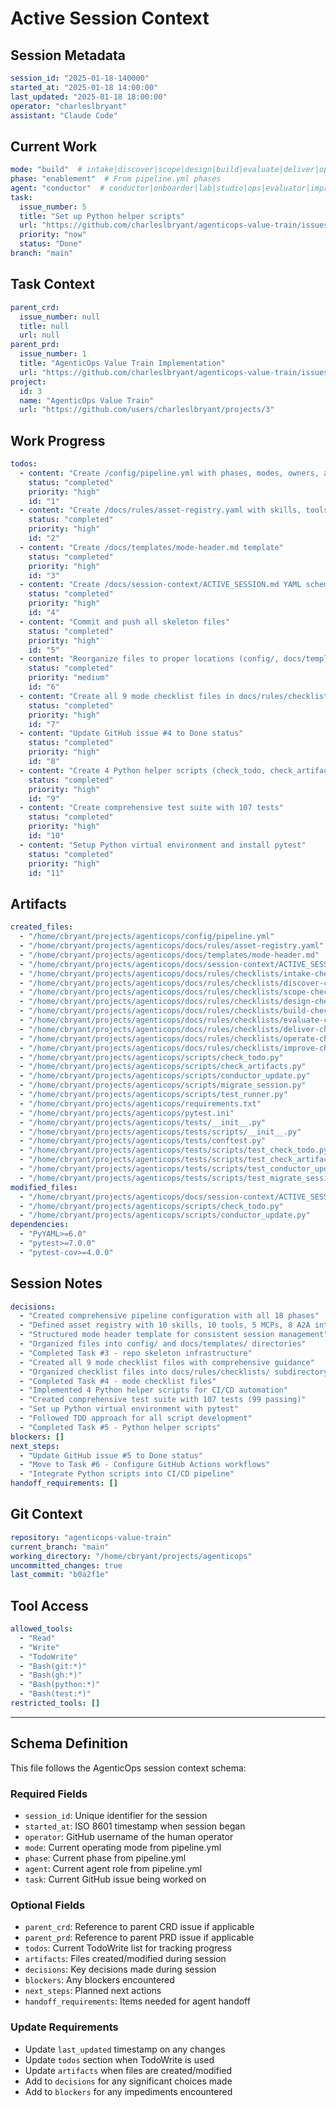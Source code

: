 # Active Session Context

## Session Metadata
```yaml
session_id: "2025-01-18-140000"
started_at: "2025-01-18 14:00:00"
last_updated: "2025-01-18 18:00:00"
operator: "charleslbryant"
assistant: "Claude Code"
```

## Current Work
```yaml
mode: "build"  # intake|discover|scope|design|build|evaluate|deliver|operate|improve
phase: "enablement"  # From pipeline.yml phases
agent: "conductor"  # conductor|onboarder|lab|studio|ops|evaluator|improver
task:
  issue_number: 5
  title: "Set up Python helper scripts"
  url: "https://github.com/charleslbryant/agenticops-value-train/issues/5"
  priority: "now"
  status: "Done"
branch: "main"
```

## Task Context
```yaml
parent_crd:
  issue_number: null
  title: null
  url: null
parent_prd:
  issue_number: 1
  title: "AgenticOps Value Train Implementation"
  url: "https://github.com/charleslbryant/agenticops-value-train/issues/1"
project:
  id: 3
  name: "AgenticOps Value Train"
  url: "https://github.com/users/charleslbryant/projects/3"
```

## Work Progress
```yaml
todos:
  - content: "Create /config/pipeline.yml with phases, modes, owners, artifacts"
    status: "completed"
    priority: "high"
    id: "1"
  - content: "Create /docs/rules/asset-registry.yaml with skills, tools, MCPs, A2A"
    status: "completed"
    priority: "high"
    id: "2"
  - content: "Create /docs/templates/mode-header.md template"
    status: "completed"
    priority: "high"
    id: "3"
  - content: "Create /docs/session-context/ACTIVE_SESSION.md YAML schema stub"
    status: "completed"
    priority: "high"
    id: "4"
  - content: "Commit and push all skeleton files"
    status: "completed"
    priority: "high"
    id: "5"
  - content: "Reorganize files to proper locations (config/, docs/templates/)"
    status: "completed"
    priority: "medium"
    id: "6"
  - content: "Create all 9 mode checklist files in docs/rules/checklists/"
    status: "completed"
    priority: "high"
    id: "7"
  - content: "Update GitHub issue #4 to Done status"
    status: "completed"
    priority: "high"
    id: "8"
  - content: "Create 4 Python helper scripts (check_todo, check_artifacts, conductor_update, migrate_session)"
    status: "completed"
    priority: "high"
    id: "9"
  - content: "Create comprehensive test suite with 107 tests"
    status: "completed"
    priority: "high"
    id: "10"
  - content: "Setup Python virtual environment and install pytest"
    status: "completed"
    priority: "high"
    id: "11"
```

## Artifacts
```yaml
created_files:
  - "/home/cbryant/projects/agenticops/config/pipeline.yml"
  - "/home/cbryant/projects/agenticops/docs/rules/asset-registry.yaml"
  - "/home/cbryant/projects/agenticops/docs/templates/mode-header.md"
  - "/home/cbryant/projects/agenticops/docs/session-context/ACTIVE_SESSION.md"
  - "/home/cbryant/projects/agenticops/docs/rules/checklists/intake-checklist.md"
  - "/home/cbryant/projects/agenticops/docs/rules/checklists/discover-checklist.md"
  - "/home/cbryant/projects/agenticops/docs/rules/checklists/scope-checklist.md"
  - "/home/cbryant/projects/agenticops/docs/rules/checklists/design-checklist.md"
  - "/home/cbryant/projects/agenticops/docs/rules/checklists/build-checklist.md"
  - "/home/cbryant/projects/agenticops/docs/rules/checklists/evaluate-checklist.md"
  - "/home/cbryant/projects/agenticops/docs/rules/checklists/deliver-checklist.md"
  - "/home/cbryant/projects/agenticops/docs/rules/checklists/operate-checklist.md"
  - "/home/cbryant/projects/agenticops/docs/rules/checklists/improve-checklist.md"
  - "/home/cbryant/projects/agenticops/scripts/check_todo.py"
  - "/home/cbryant/projects/agenticops/scripts/check_artifacts.py"
  - "/home/cbryant/projects/agenticops/scripts/conductor_update.py"
  - "/home/cbryant/projects/agenticops/scripts/migrate_session.py"
  - "/home/cbryant/projects/agenticops/scripts/test_runner.py"
  - "/home/cbryant/projects/agenticops/requirements.txt"
  - "/home/cbryant/projects/agenticops/pytest.ini"
  - "/home/cbryant/projects/agenticops/tests/__init__.py"
  - "/home/cbryant/projects/agenticops/tests/scripts/__init__.py"
  - "/home/cbryant/projects/agenticops/tests/conftest.py"
  - "/home/cbryant/projects/agenticops/tests/scripts/test_check_todo.py"
  - "/home/cbryant/projects/agenticops/tests/scripts/test_check_artifacts.py"
  - "/home/cbryant/projects/agenticops/tests/scripts/test_conductor_update.py"
  - "/home/cbryant/projects/agenticops/tests/scripts/test_migrate_session.py"
modified_files:
  - "/home/cbryant/projects/agenticops/docs/session-context/ACTIVE_SESSION.md"
  - "/home/cbryant/projects/agenticops/scripts/check_todo.py"
  - "/home/cbryant/projects/agenticops/scripts/conductor_update.py"
dependencies:
  - "PyYAML>=6.0"
  - "pytest>=7.0.0"
  - "pytest-cov>=4.0.0"
```

## Session Notes
```yaml
decisions:
  - "Created comprehensive pipeline configuration with all 18 phases"
  - "Defined asset registry with 10 skills, 10 tools, 5 MCPs, 8 A2A interfaces"
  - "Structured mode header template for consistent session management"
  - "Organized files into config/ and docs/templates/ directories"
  - "Completed Task #3 - repo skeleton infrastructure"
  - "Created all 9 mode checklist files with comprehensive guidance"
  - "Organized checklist files into docs/rules/checklists/ subdirectory"
  - "Completed Task #4 - mode checklist files"
  - "Implemented 4 Python helper scripts for CI/CD automation"
  - "Created comprehensive test suite with 107 tests (99 passing)"
  - "Set up Python virtual environment with pytest"
  - "Followed TDD approach for all script development"
  - "Completed Task #5 - Python helper scripts"
blockers: []
next_steps:
  - "Update GitHub issue #5 to Done status"
  - "Move to Task #6 - Configure GitHub Actions workflows"
  - "Integrate Python scripts into CI/CD pipeline"
handoff_requirements: []
```

## Git Context
```yaml
repository: "agenticops-value-train"
current_branch: "main"
working_directory: "/home/cbryant/projects/agenticops"
uncommitted_changes: true
last_commit: "b0a2f1e"
```

## Tool Access
```yaml
allowed_tools:
  - "Read"
  - "Write" 
  - "TodoWrite"
  - "Bash(git:*)"
  - "Bash(gh:*)"
  - "Bash(python:*)"
  - "Bash(test:*)"
restricted_tools: []
```

---

## Schema Definition

This file follows the AgenticOps session context schema:

### Required Fields
- `session_id`: Unique identifier for the session
- `started_at`: ISO 8601 timestamp when session began
- `operator`: GitHub username of the human operator
- `mode`: Current operating mode from pipeline.yml
- `phase`: Current phase from pipeline.yml
- `agent`: Current agent role from pipeline.yml
- `task`: Current GitHub issue being worked on

### Optional Fields
- `parent_crd`: Reference to parent CRD issue if applicable
- `parent_prd`: Reference to parent PRD issue if applicable
- `todos`: Current TodoWrite list for tracking progress
- `artifacts`: Files created/modified during session
- `decisions`: Key decisions made during session
- `blockers`: Any blockers encountered
- `next_steps`: Planned next actions
- `handoff_requirements`: Items needed for agent handoff

### Update Requirements
- Update `last_updated` timestamp on any changes
- Update `todos` section when TodoWrite is used
- Update `artifacts` when files are created/modified
- Add to `decisions` for any significant choices made
- Add to `blockers` for any impediments encountered